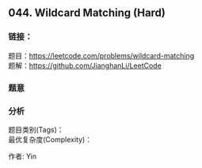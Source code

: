 ## 044. Wildcard Matching (Hard)

### **链接**：
题目：https://leetcode.com/problems/wildcard-matching  
题解：https://github.com/JianghanLi/LeetCode

### **题意**



### **分析**  
题目类别(Tags)：  
最优复杂度(Complexity)：  



作者: Yin
